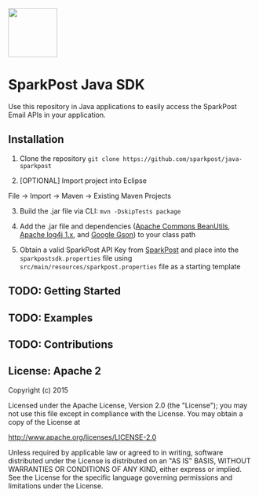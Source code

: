 <img src="https://www.sparkpost.com/sites/default/files/attachments/SparkPost_Logo_2-Color_Gray-Orange_RGB.svg" width="100px"/>

# SparkPost Java SDK

Use this repository in Java applications to easily access the SparkPost Email APIs in your application.

## Installation

1. Clone the repository
  `git clone https://github.com/sparkpost/java-sparkpost`

2. [OPTIONAL] Import project into Eclipse

  File -> Import -> Maven -> Existing Maven Projects

3. Build the .jar file via CLI:
  `mvn -DskipTests package`

4. Add the .jar file and dependencies (<a href="http://commons.apache.org/proper/commons-beanutils/">Apache Commons BeanUtils</a>, <a href="http://logging.apache.org/log4j/1.2/">Apache log4j 1.x</a>, and <a href="https://code.google.com/p/google-gson/">Google Gson</a>) to your class path

5. Obtain a valid SparkPost API Key from [SparkPost](https://sparkpost.com) and place into the `sparkpostsdk.properties` file using `src/main/resources/sparkpost.properties` file as a starting template

## TODO: Getting Started

## TODO: Examples

## TODO: Contributions

## License: Apache 2
Copyright (c) 2015

Licensed under the Apache License, Version 2.0 (the "License");
you may not use this file except in compliance with the License.
You may obtain a copy of the License at

http://www.apache.org/licenses/LICENSE-2.0

Unless required by applicable law or agreed to in writing, software
distributed under the License is distributed on an "AS IS" BASIS,
WITHOUT WARRANTIES OR CONDITIONS OF ANY KIND, either express or implied.
See the License for the specific language governing permissions and
limitations under the License.
